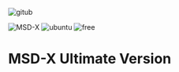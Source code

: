 ![gitub](https://img.shields.io/badge/build-process-red?style=for-the-badge&logo=github)

![MSD-X](https://img.shields.io/badge/python-3.5%20%7C%203.6%20%7C%203.7%20%7C%203.8%20%7C%203.9%20%7C%203.10-blue?style=flat-square&logo=python)
![ubuntu](https://img.shields.io/badge/ubuntu-18.10%20%7C%2019.04%20%7C%2019.10%20%7C%20%7C%20%2020.04-blue?style=flat-square&logo=ubuntu)
![free](https://img.shields.io/github/license/M20191/MSD-X?style=flat-square&logo=sublime-text)

# MSD-X Ultimate Version 







